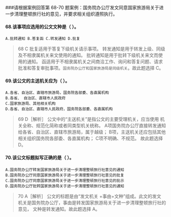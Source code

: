         
###请根据案例回答第 68-70 题案例：国务院办公厅发文同意国家旅游局关于进一步清理整顿旅行社的意见，并要求相关组织遵照执行。
#### 68.该事项应选用的公文文种是（ ）。
    A.批转通知 B.答复函 C.转发通知 D.批复
>   68 C 批复适用于答复下级机关请示事项。
转发通知是用于转发上级、同级及不相隶属机关来文使用的通知。
批转通知是用于批转下级机关来文而使用的通知。
函适用于不相隶属机关之间商洽工作、询问和答复问题、请求批准和答复审批事项。`国务院办公厅和国家旅游局是同级机关`。故此题选择 C。

#### 69.该公文的主送机关应为（ ）。
    A.各省、自治区、直辖市旅游局，国务院各部委、各直属机构
    B.各省、 自治区、直辖市人民政府
    C.国家旅游局、其他相关机构
    D.各省、自治区、直辖市人民政府，国务院各部委、各直属机构
>   69 D［解析］ 公文中的“主送机关”是指公文的主要受理机关，应当使用
    机关全称、规范化简称或者同类型机关统称。 
    A项国务院办公厅直接转发通知给各省、自治区、直辖市旅游局，属于越级； 
    B项，主送机关还应包括其他相关组织国务院各部委、各直属机构； 
    C项不明确、不规范。
    故此题选择 D。

#### 70.该公文标题拟写正确的是（ ）。
    A.国务院办公厅转发国家旅游局关于进一步清理整顿旅行社意见的通知
    B.国务院办公厅同意国家旅游局关于进一步清理整顿旅行社意见的批复
    C.国务院办公厅同意国家旅游局关于进一步清理整顿旅行社意见的批示
    D.国务院办公厅批转国家旅游局关于进一步清理整顿旅行社意见的通知
>   70 A［解析］ 公文的标题是由“发文机关 +事由+文种”组成。此文的发文
    机关是国务院办公厅，事由是转发国家旅游局关于进一步清理整顿旅行社的意见，
    文种是转发通知。故此题选择 A。


    
    























    